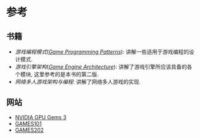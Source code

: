 # 参考

## 书籍
- *游戏编程模式*(*[Game Programming Patterns]*): 讲解一些适用于游戏编程的设计模式.
- *游戏引擎架构*(*[Game Engine Architecture]*): 讲解了游戏引擎所应该具备的各个模块, 这里参考的是本书的第二版.
- *网络多人游戏架构与编程*: 讲解了网络多人游戏的实现.

## 网站
- [NVIDIA GPU Gems 3](https://developer.nvidia.com/gpugems/gpugems3/)
- [GAMES101](https://www.bilibili.com/video/BV1X7411F744)
- [GAMES202](https://www.bilibili.com/video/BV1YK4y1T7yY)

[Game Programming Patterns]: https://gameprogrammingpatterns.com/
[Game Engine Architecture]: https://www.gameenginebook.com/
